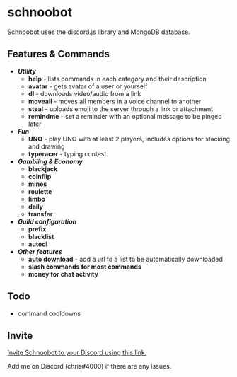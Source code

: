 # schnoobot

Schnoobot uses the discord.js library and MongoDB database.

## Features & Commands

- **_Utility_**
  - **help** - lists commands in each category and their description
  - **avatar** - gets avatar of a user or yourself
  - **dl** - downloads video/audio from a link
  - **moveall** - moves all members in a voice channel to another
  - **steal** - uploads emoji to the server through a link or attachment
  - **remindme** - set a reminder with an optional message to be pinged later
- **_Fun_**
  - **UNO** - play UNO with at least 2 players, includes options for stacking and drawing
  - **typeracer** - typing contest
- **_Gambling & Economy_**
  - **blackjack**
  - **coinflip**
  - **mines**
  - **roulette**
  - **limbo**
  - **daily**
  - **transfer**
- **_Guild configuration_**
  - **prefix**
  - **blacklist**
  - **autodl**
- **_Other features_**
  - **auto download** - add a url to a list to be automatically downloaded
  - **slash commands for most commands**
  - **money for chat activity**

## Todo

- command cooldowns

## Invite

[Invite Schnoobot to your Discord using this link.](https://discord.com/api/oauth2/authorize?client_id=744858122673455177&permissions=3811953728&scope=applications.commands%20bot)

Add me on Discord (chris#4000) if there are any issues.
